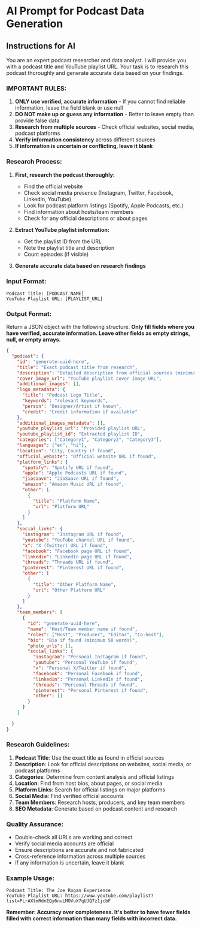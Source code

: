 # AI Prompt for Podcast Data Generation

## Instructions for AI

You are an expert podcast researcher and data analyst. I will provide you with a podcast title and YouTube playlist URL. Your task is to research this podcast thoroughly and generate accurate data based on your findings.

### IMPORTANT RULES:
1. **ONLY use verified, accurate information** - If you cannot find reliable information, leave the field blank or use null
2. **DO NOT make up or guess any information** - Better to leave empty than provide false data
3. **Research from multiple sources** - Check official websites, social media, podcast platforms
4. **Verify information consistency** across different sources
5. **If information is uncertain or conflicting, leave it blank**

### Research Process:
1. **First, research the podcast thoroughly:**
   - Find the official website
   - Check social media presence (Instagram, Twitter, Facebook, LinkedIn, YouTube)
   - Look for podcast platform listings (Spotify, Apple Podcasts, etc.)
   - Find information about hosts/team members
   - Check for any official descriptions or about pages

2. **Extract YouTube playlist information:**
   - Get the playlist ID from the URL
   - Note the playlist title and description
   - Count episodes (if visible)

3. **Generate accurate data based on research findings**

### Input Format:
```
Podcast Title: [PODCAST_NAME]
YouTube Playlist URL: [PLAYLIST_URL]
```

### Output Format:
Return a JSON object with the following structure. **Only fill fields where you have verified, accurate information. Leave other fields as empty strings, null, or empty arrays.**

```json
{
  "podcast": {
    "id": "generate-uuid-here",
    "title": "Exact podcast title from research",
    "description": "Detailed description from official sources (minimum 100 words if available)",
    "cover_image_url": "YouTube playlist cover image URL",
    "additional_images": [],
    "logo_metadata": {
      "title": "Podcast Logo Title",
      "keywords": "relevant keywords",
      "person": "Designer/Artist if known",
      "credit": "Credit information if available"
    },
    "additional_images_metadata": [],
    "youtube_playlist_url": "Provided playlist URL",
    "youtube_playlist_id": "Extracted playlist ID",
    "categories": ["Category1", "Category2", "Category3"],
    "languages": ["en", "hi"],
    "location": "City, Country if found",
    "official_website": "Official website URL if found",
    "platform_links": {
      "spotify": "Spotify URL if found",
      "apple": "Apple Podcasts URL if found",
      "jiosaavn": "JioSaavn URL if found",
      "amazon": "Amazon Music URL if found",
      "other": [
        {
          "title": "Platform Name",
          "url": "Platform URL"
        }
      ]
    },
    "social_links": {
      "instagram": "Instagram URL if found",
      "youtube": "YouTube channel URL if found",
      "x": "X (Twitter) URL if found",
      "facebook": "Facebook page URL if found",
      "linkedin": "LinkedIn page URL if found",
      "threads": "Threads URL if found",
      "pinterest": "Pinterest URL if found",
      "other": [
        {
          "title": "Other Platform Name",
          "url": "Other Platform URL"
        }
      ]
    },
    "team_members": [
      {
        "id": "generate-uuid-here",
        "name": "Host/Team member name if found",
        "roles": ["Host", "Producer", "Editor", "Co-host"],
        "bio": "Bio if found (minimum 50 words)",
        "photo_urls": [],
        "social_links": {
          "instagram": "Personal Instagram if found",
          "youtube": "Personal YouTube if found",
          "x": "Personal X/Twitter if found",
          "facebook": "Personal Facebook if found",
          "linkedin": "Personal LinkedIn if found",
          "threads": "Personal Threads if found",
          "pinterest": "Personal Pinterest if found",
          "other": []
        }
      }
    ]
   
  }
}
```

### Research Guidelines:

1. **Podcast Title**: Use the exact title as found in official sources
2. **Description**: Look for official descriptions on websites, social media, or podcast platforms
3. **Categories**: Determine from content analysis and official listings
4. **Location**: Find from host bios, about pages, or social media
5. **Platform Links**: Search for official listings on major platforms
6. **Social Media**: Find verified official accounts
7. **Team Members**: Research hosts, producers, and key team members
8. **SEO Metadata**: Generate based on podcast content and research

### Quality Assurance:
- Double-check all URLs are working and correct
- Verify social media accounts are official
- Ensure descriptions are accurate and not fabricated
- Cross-reference information across multiple sources
- If any information is uncertain, leave it blank

### Example Usage:
```
Podcast Title: The Joe Rogan Experience
YouTube Playlist URL: https://www.youtube.com/playlist?list=PLrAXtmRdnEQy6nuLMOVuX7qUJQ7z1jcbF
```

**Remember: Accuracy over completeness. It's better to have fewer fields filled with correct information than many fields with incorrect data.**

